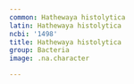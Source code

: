 ```yaml
---
common: Hathewaya histolytica
latin: Hathewaya histolytica
ncbi: '1498'
title: Hathewaya histolytica
group: Bacteria
image: .na.character

---
```

